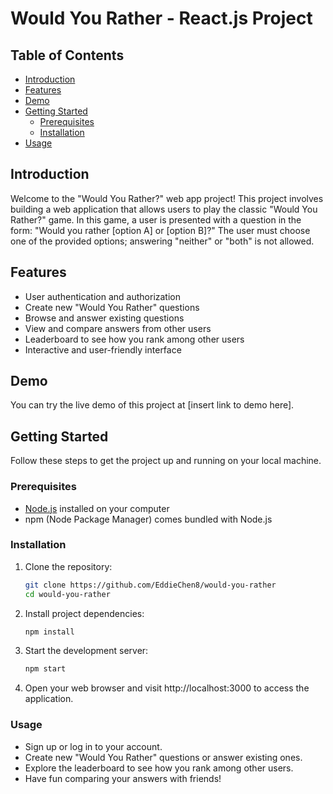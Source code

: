 # Would You Rather - React.js Project

## Table of Contents
- [Introduction](#introduction)
- [Features](#features)
- [Demo](#demo)
- [Getting Started](#getting-started)
  - [Prerequisites](#prerequisites)
  - [Installation](#installation)
- [Usage](#usage)


## Introduction
Welcome to the "Would You Rather?" web app project! This project involves building a web application that allows users to play the classic "Would You Rather?" game. In this game, a user is presented with a question in the form: "Would you rather [option A] or [option B]?" The user must choose one of the provided options; answering "neither" or "both" is not allowed.

## Features
- User authentication and authorization
- Create new "Would You Rather" questions
- Browse and answer existing questions
- View and compare answers from other users
- Leaderboard to see how you rank among other users
- Interactive and user-friendly interface

## Demo
You can try the live demo of this project at [insert link to demo here].

## Getting Started
Follow these steps to get the project up and running on your local machine.

### Prerequisites
- [Node.js](https://nodejs.org/) installed on your computer
- npm (Node Package Manager) comes bundled with Node.js

### Installation
1. Clone the repository:
   ```sh
   git clone https://github.com/EddieChen8/would-you-rather
   cd would-you-rather

2. Install project dependencies:
   ```sh
   npm install

3. Start the development server:
   ```sh
   npm start

4. Open your web browser and visit http://localhost:3000 to access the application.


### Usage
- Sign up or log in to your account.
- Create new "Would You Rather" questions or answer existing ones.
- Explore the leaderboard to see how you rank among other users.
- Have fun comparing your answers with friends!




